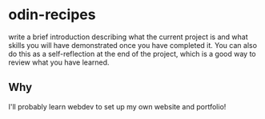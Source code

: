 # odin-recipes
write a brief introduction describing what the current project is and what skills you will have demonstrated once you have completed it. You can also do this as a self-reflection at the end of the project, which is a good way to review what you have learned.

## Why
I'll probably learn webdev to set up my own website and portfolio!